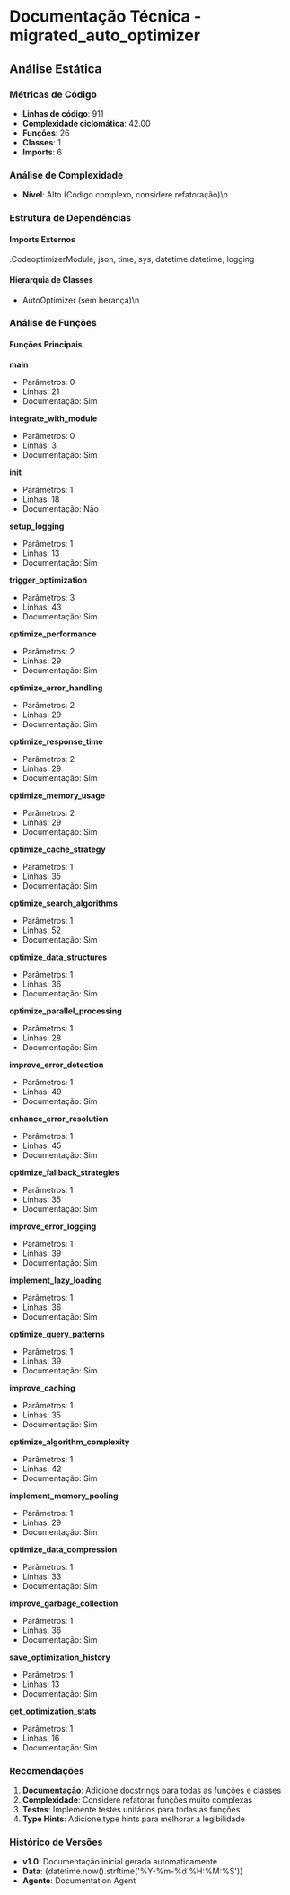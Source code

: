 # Documentação Técnica - migrated_auto_optimizer

## Análise Estática

### Métricas de Código
- **Linhas de código**: 911
- **Complexidade ciclomática**: 42.00
- **Funções**: 26
- **Classes**: 1
- **Imports**: 6

### Análise de Complexidade
- **Nível**: Alto (Código complexo, considere refatoração)\n
### Estrutura de Dependências

#### Imports Externos
.CodeoptimizerModule, json, time, sys, datetime.datetime, logging

#### Hierarquia de Classes
- AutoOptimizer (sem herança)\n
### Análise de Funções

#### Funções Principais
**main**
- Parâmetros: 0
- Linhas: 21
- Documentação: Sim

**integrate_with_module**
- Parâmetros: 0
- Linhas: 3
- Documentação: Sim

**__init__**
- Parâmetros: 1
- Linhas: 18
- Documentação: Não

**setup_logging**
- Parâmetros: 1
- Linhas: 13
- Documentação: Sim

**trigger_optimization**
- Parâmetros: 3
- Linhas: 43
- Documentação: Sim

**optimize_performance**
- Parâmetros: 2
- Linhas: 29
- Documentação: Sim

**optimize_error_handling**
- Parâmetros: 2
- Linhas: 29
- Documentação: Sim

**optimize_response_time**
- Parâmetros: 2
- Linhas: 29
- Documentação: Sim

**optimize_memory_usage**
- Parâmetros: 2
- Linhas: 29
- Documentação: Sim

**optimize_cache_strategy**
- Parâmetros: 1
- Linhas: 35
- Documentação: Sim

**optimize_search_algorithms**
- Parâmetros: 1
- Linhas: 52
- Documentação: Sim

**optimize_data_structures**
- Parâmetros: 1
- Linhas: 36
- Documentação: Sim

**optimize_parallel_processing**
- Parâmetros: 1
- Linhas: 28
- Documentação: Sim

**improve_error_detection**
- Parâmetros: 1
- Linhas: 49
- Documentação: Sim

**enhance_error_resolution**
- Parâmetros: 1
- Linhas: 45
- Documentação: Sim

**optimize_fallback_strategies**
- Parâmetros: 1
- Linhas: 35
- Documentação: Sim

**improve_error_logging**
- Parâmetros: 1
- Linhas: 39
- Documentação: Sim

**implement_lazy_loading**
- Parâmetros: 1
- Linhas: 36
- Documentação: Sim

**optimize_query_patterns**
- Parâmetros: 1
- Linhas: 39
- Documentação: Sim

**improve_caching**
- Parâmetros: 1
- Linhas: 35
- Documentação: Sim

**optimize_algorithm_complexity**
- Parâmetros: 1
- Linhas: 42
- Documentação: Sim

**implement_memory_pooling**
- Parâmetros: 1
- Linhas: 29
- Documentação: Sim

**optimize_data_compression**
- Parâmetros: 1
- Linhas: 33
- Documentação: Sim

**improve_garbage_collection**
- Parâmetros: 1
- Linhas: 36
- Documentação: Sim

**save_optimization_history**
- Parâmetros: 1
- Linhas: 13
- Documentação: Sim

**get_optimization_stats**
- Parâmetros: 1
- Linhas: 16
- Documentação: Sim

### Recomendações

1. **Documentação**: Adicione docstrings para todas as funções e classes
2. **Complexidade**: Considere refatorar funções muito complexas
3. **Testes**: Implemente testes unitários para todas as funções
4. **Type Hints**: Adicione type hints para melhorar a legibilidade

### Histórico de Versões

- **v1.0**: Documentação inicial gerada automaticamente
- **Data**: {datetime.now().strftime('%Y-%m-%d %H:%M:%S')}
- **Agente**: Documentation Agent

